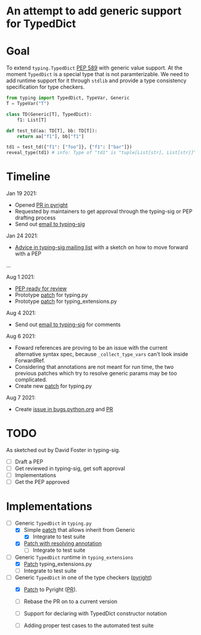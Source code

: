# An attempt to add generic support for TypedDict

# Goal

To extend `typing.TypedDict` [PEP 589](https://www.python.org/dev/peps/pep-0589/)
with generic value support. At the moment `TypedDict` is a special type
that is not paramterizable. We need to add runtime support for it
through `stdlib` and provide a type consistency specification for type
checkers.

``` python
from typing import TypedDict, TypeVar, Generic
T = TypeVar("T")

class TD(Generic[T], TypedDict):
    f1: List[T]

def test_td(aa: TD[T], bb: TD[T]):
    return aa["f1"], bb["f1"]

td1 = test_td({"f1": ["foo"]}, {"f1": ["bar"]})
reveal_type(td1) # info: Type of "td1" is "tuple[List[str], List[str]]"
```

# Timeline

Jan 19 2021: 
- Opened [PR in pyright](https://github.com/microsoft/pyright/pull/1390)
- Requested by maintainers to get approval through the typing-sig or PEP drafting process
- Send out [email to typing-sig](https://mail.python.org/archives/list/typing-sig@python.org/thread/GKKSWMONVHRLFI4NJAT36RPZCGGIBJ3G/)

Jan 24 2021:
- [Advice in typing-sig mailing list](https://mail.python.org/archives/list/typing-sig@python.org/thread/GKKSWMONVHRLFI4NJAT36RPZCGGIBJ3G/) 
  with a sketch on how to move forward with a PEP

...

Aug 1 2021:
- [PEP ready for review](pep-9999.rst)
- Prototype [patch](https://github.com/python/cpython/compare/main...sransara:py-generic-typeddict) for typing.py
- Prototype [patch](https://github.com/python/typing/compare/master...sransara:py-generic-typeddict) for typing_extensions.py

Aug 4 2021:
- Send out [email to typing-sig](https://mail.python.org/archives/list/typing-sig@python.org/thread/JIG63TRUTF7NSDRGUMI3GHRK3J564CUI/)
  for comments

Aug 6 2021:
- Foward references are proving to be an issue with the current alternative syntax spec, 
  because `_collect_type_vars` can't look inside ForwardRef.
- Considering that annotations are not meant for run time, 
  the two previous patches which try to resolve generic params may be too complicated.
- Create new [patch](https://github.com/python/cpython/compare/main...sransara:py-generic-typeddict-simple) for typing.py

Aug 7 2021:
- Create [issue in bugs.python.org](https://bugs.python.org/issue44863) and [PR](https://github.com/python/cpython/pull/27663)

# TODO

As sketched out by David Foster in typing-sig.

- [ ] Draft a PEP
- [ ] Get reviewed in typing-sig, get soft approval
- [ ] Implementations
- [ ] Get the PEP approved

# Implementations
- [ ] Generic `TypedDict` in `typing.py`
    - [x] Simple [patch](https://github.com/python/cpython/compare/main...sransara:py-generic-typeddict-simple) that allows inherit from Generic
        - [x] Integrate to test suite
    - [x] [Patch with resolving annotation](https://github.com/python/cpython/compare/main...sransara:py-generic-typeddict)
        - [ ] Integrate to test suite
- [ ] Generic `TypedDict` runtime in `typing_extensions`
    - [x] [Patch](https://github.com/python/typing/compare/master...sransara:py-generic-typeddict) typing_extensions.py
    - [ ] Integrate to test suite
- [ ] Generic `TypedDict` in one of the type checkers ([pyright](https://github.com/microsoft/pyright/))
    - [x] [Patch](https://github.com/microsoft/pyright/compare/main...sransara:generic-typed-dict) to Pyright ([PR](https://github.com/microsoft/pyright/pull/1390)).
    - [ ] Rebase the PR on to a current version
    - [ ] Support for declaring with TypedDict constructor notation
    - [ ] Adding proper test cases to the automated test suite
    
